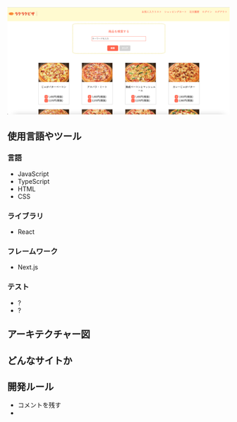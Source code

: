 ![一覧画面](/public/Top.png) 
## 使用言語やツール
### 言語
- JavaScript
- TypeScript
- HTML
- CSS
### ライブラリ
- React
### フレームワーク
- Next.js
### テスト
- ?
- ?
## アーキテクチャー図
## どんなサイトか

## 開発ルール
- コメントを残す
- 

